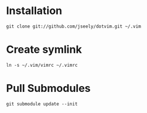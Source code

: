 # Installation
`git clone git://github.com/jseely/dotvim.git ~/.vim`

# Create symlink
`ln -s ~/.vim/vimrc ~/.vimrc`

# Pull Submodules
`git submodule update --init`

